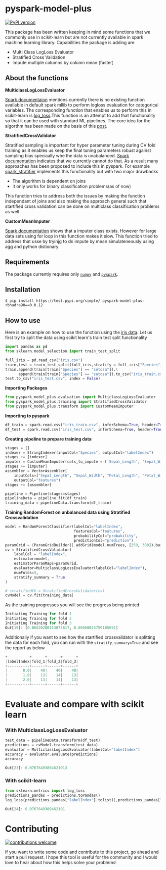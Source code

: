 # pyspark-model-plus
[![PyPI version](https://img.shields.io/pypi/v/pyspark-model-plus.svg)](https://img.shields.io/pypi/v/pyspark-model-plus)

This package has been written keeping in mind some functions that we commonly use in scikit-learn but are not currently available in 
spark machine learning library. Capabilities the package is adding are

* Multi Class LogLoss Evaluator
* Stratified Cross Validation
* Impute multiple columns by column mean (faster)

## About the functions

**MulticlassLogLossEvaluator**

[Spark documentaion](https://spark.apache.org/docs/1.6.0/mllib-evaluation-metrics.html) mentions currently there is no existing function available in default spark mllib to perform logloss evaluation for categorical variables. The corresponding function that enables us to perform this in scikit-learn is [log_loss](https://scikit-learn.org/stable/modules/generated/sklearn.metrics.log_loss.html).This function is an attempt to add that functionality so that it can be used with standard ML pipelines. The core idea for the algorthm has been made on the basis of this [post](http://www.kaggle.com/c/emc-data-science/forums/t/2149/is-anyone-noticing-difference-betwen-validation-and-leaderboard-error/12209#post12209).

**StratifiedCrossValidator**  

Stratified sampling is important for hyper parameter tuning during CV fold training as it enables us keep the final tuning parameters robust against sampling bias speciaally whe the data is unabalanced. [Spark documentation](https://spark.apache.org/docs/latest/ml-tuning.html#cross-validation) indicates that we currently cannot do that. As a result many approaches has been proposed to include this in pyspark. For example [spark_stratifier](https://github.com/interviewstreet/spark-stratifier) implements this functionality but with two major drawbacks

* The algorithm is dependent on joins
* It only works for binary classification problems(as of now)

This function tries to address both the issues by making the function independant of joins and also making the approach general such that startified cross validation can be done on multiclass classification problems as well

**CustomMeanImputer**  

[Spark documentation](https://spark.apache.org/docs/latest/api/python/pyspark.ml.html?highlight=impute#pyspark.ml.feature.Imputer) shows that a imputer class exists. However for large data sets using for loop in this function makes it slow. This function tried to address that usse by tryinjg to do impute by mean simulateneously using agg and python distionary

## Requirements

The package currently requires only [`numpy`](https://github.com/numpy/numpy) and [`pyspark`](https://github.com/apache/spark/tree/master/python/pyspark).

## Installation
```
$ pip install https://test.pypi.org/simple/ pyspark-model-plus-rbhadra90==0.0.12
```
## How to use

Here is an example on how to use the function using the [iris data](https://archive.ics.uci.edu/ml/datasets/iris).
Let us first try to split the data using scikit learn's train test split functionality

```py
import pandas as pd
from sklearn.model_selection import train_test_split

full_iris = pd.read_csv("iris.csv")
train,test = train_test_split(full_iris,stratify = full_iris["Species"],test_size = .2)
train.append(train[train["Species"] == "setosa"]).\
      append(train[train["Species"] == "setosa"]).to_csv("iris_train.csv", index = False)
test.to_csv("iris_test.csv", index = False)
```

**Importing Packages**

```py
from pyspark_model_plus.evaluation import MulticlassLogLossEvaluator
from pyspark_model_plus.training import StratifiedCrossValidator
from pyspark_model_plus.transform import CustomMeanImputer
```


**Importing to pyspark**

```py
df_train = spark.read.csv("iris_train.csv", inferSchema=True, header=True)
df_test = spark.read.csv("iris_test.csv", inferSchema=True, header=True)
```

**Creating pipeline to prepare training data**

```py
stages = []
indexer = StringIndexer(inputCol="Species", outputCol="labelIndex")
stages += [indexer]
imputer = CustomMeanImputer(cols_to_impute = ['Sepal_Length', 'Sepal_Width', 'Petal_Length', 'Petal_Width'])
stages += [imputer]
assembler = VectorAssembler(
    inputCols=["Sepal_Length", "Sepal_Width", "Petal_Length", "Petal_Width"],
    outputCol="features")
stages += [assembler]

pipeline = Pipeline(stages=stages)
pipelineData = pipeline.fit(df_train)
training_data = pipelineData.transform(df_train)

```

**Training RandomForest on unbalanced data using Stratified Crossvalidation**

```py
model = RandomForestClassifier(labelCol="labelIndex",
                               featuresCol="features",
                               probabilityCol="probability",
                               predictionCol="prediction")
paramGrid = (ParamGridBuilder().addGrid(model.numTrees, [250, 300]).build())
cv = StratifiedCrossValidator(
    labelCol = "labelIndex",
    estimator=model,
    estimatorParamMaps=paramGrid,
    evaluator=MulticlassLogLossEvaluator(labelCol="labelIndex"),
    numFolds=3,
    stratify_summary = True
)

# stratifiedCV = StratifiedCrossValidator(cv)
cvModel = cv.fit(training_data)
```
As the training progresses you will see the progress being printed

```py
Initiating Training for fold 1
Initiating Training for fold 2
Initiating Training for fold 3
Out[19]: [0.06820200113875617, 0.06960025759185091]
```

Additionally if you want to see how the startified crossvalidator is splitting the data for each fold, you can run with the `stratify_summary=True` and see the report as below

```py
+----------+------+------+------+
|labelIndex|fold_1|fold_2|fold_3|
+----------+------+------+------+
|       0.0|    40|    40|    40|
|       1.0|    13|    14|    13|
|       2.0|    13|    14|    13|
+----------+------+------+------+
```
# Evaluate and compare with scikit learn

### With MulticlassLogLossEvaluator

```py
test_data = pipelineData.transform(df_test)
predictions = cvModel.transform(test_data)
evaluator = MulticlassLogLossEvaluator(labelCol="labelIndex")
accuracy = evaluator.evaluate(predictions)
accuracy

Out[23]: 0.07676493894621013
```

### With scikit-learn

```py
from sklearn.metrics import log_loss
predictions_pandas = predictions.toPandas()
log_loss(predictions_pandas["labelIndex"].tolist(),predictions_pandas["probability"].tolist())

Out[24]: 0.0767649389462101
```

# Contributing

[![contributions welcome](https://img.shields.io/badge/contributions-welcome-brightgreen.svg)](https://github.com/RajarshiBhadra/pyspark-model-plus/issues)

If you want to write some code and contribute to this project, go ahead and start a pull request. I hope this tool is useful for the community and I would love to hear about how this helps solve your problems!
